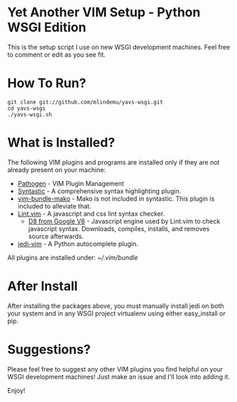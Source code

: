 # Yet Another VIM Setup - Python WSGI Edition
This is the setup script I use on new WSGI development machines.  Feel free to comment or edit as you see fit.

# How To Run?
    git clone git://github.com/mlindemu/yavs-wsgi.git
    cd yavs-wsgi
    ./yavs-wsgi.sh

# What is Installed?
The following VIM plugins and programs are installed only if they are not already present on your machine:

* [Pathogen](https://github.com/tpope/vim-pathogen) - VIM Plugin Management
* [Syntastic](https://github.com/scrooloose/syntastic) - A comprehensive syntax highlighting plugin.
* [vim-bundle-mako](https://github.com/sophacles/vim-bundle-mako) - Mako is not included in syntastic.  This plugin is included to alleviate that.
* [Lint.vim](https://github.com/joestelmach/lint.vim) - A javascript and css lint syntax checker.
    * [D8 from Google V8](https://code.google.com/p/v8/) - Javascript engine used by Lint.vim to check javascript syntax.  Downloads, compiles, installs, and removes source afterwards.
* [jedi-vim](https://github.com/davidhalter/jedi-vim) - A Python autocomplete plugin.

All plugins are installed under: *~/.vim/bundle*

# After Install
After installing the packages above, you must manually install jedi on both your system and in any WSGI project virtualenv using either easy_install or pip.

# Suggestions?
Please feel free to suggest any other VIM plugins you find helpful on your WSGI development machines!  Just make an issue and I'll look into adding it.

Enjoy!
